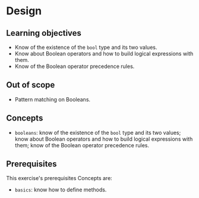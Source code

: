 # Design

## Learning objectives

- Know of the existence of the `bool` type and its two values.
- Know about Boolean operators and how to build logical expressions with them.
- Know of the Boolean operator precedence rules.

## Out of scope

- Pattern matching on Booleans.

## Concepts

- `booleans`: know of the existence of the `bool` type and its two values; know about Boolean operators and how to build logical expressions with them; know of the Boolean operator precedence rules.

## Prerequisites

This exercise's prerequisites Concepts are:

- `basics`: know how to define methods.
